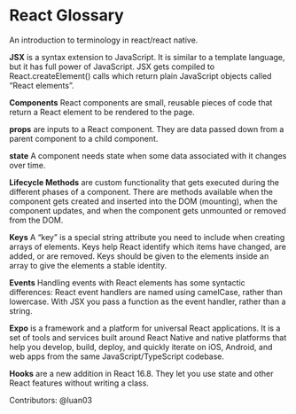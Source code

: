 # React Glossary
An introduction to terminology in react/react native.

**JSX** is a syntax extension to JavaScript. It is similar to a template language, but it has full power of JavaScript. JSX gets compiled to React.createElement() calls which return plain JavaScript objects called “React elements”. 

**Components** React components are small, reusable pieces of code that return a React element to be rendered to the page.

**props** are inputs to a React component. They are data passed down from a parent component to a child component.

**state** A component needs state when some data associated with it changes over time.

**Lifecycle Methods** are custom functionality that gets executed during the different phases of a component. There are methods available when the component gets created and inserted into the DOM (mounting), when the component updates, and when the component gets unmounted or removed from the DOM.

**Keys** A “key” is a special string attribute you need to include when creating arrays of elements. Keys help React identify which items have changed, are added, or are removed. Keys should be given to the elements inside an array to give the elements a stable identity.

**Events** Handling events with React elements has some syntactic differences: React event handlers are named using camelCase, rather than lowercase. With JSX you pass a function as the event handler, rather than a string.

**Expo** is a framework and a platform for universal React applications. It is a set of tools and services built around React Native and native platforms that help you develop, build, deploy, and quickly iterate on iOS, Android, and web apps from the same JavaScript/TypeScript codebase.

**Hooks** are a new addition in React 16.8. They let you use state and other React features without writing a class.



Contributors: @luan03
